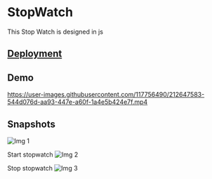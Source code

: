 # StopWatch

This Stop Watch is designed in js

## <a href="https://stopwatchbypp.netlify.app/">Deployment </a>

## Demo

<https://user-images.githubusercontent.com/117756490/212647583-544d076d-aa93-447e-a60f-1a4e5b424e7f.mp4>

## Snapshots

![Img 1](https://user-images.githubusercontent.com/117756490/212647959-6ba9a026-8937-400f-b6cc-1dce4b8ea550.png)

Start stopwatch
![Img 2](https://user-images.githubusercontent.com/117756490/212647968-f4f96d3e-3bca-4f03-9d04-8e2aeb99598d.png)

Stop stopwatch
![Img 3](https://user-images.githubusercontent.com/117756490/212647973-f9a7b11e-a571-4ba5-9f41-047c0c1be1e9.png)
